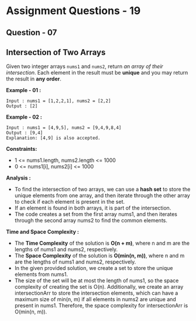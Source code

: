 # **Assignment Questions - 19**
## **Question - 07** 
## **Intersection of Two Arrays**

Given two integer arrays `nums1` and `nums2`, return *an array of their intersection*. Each element in the result must be **unique** and you may return the result in **any order**.

**Example - 01 :**
```
Input : nums1 = [1,2,2,1], nums2 = [2,2]
Output : [2]
```

**Example - 02 :**
```
Input : nums1 = [4,9,5], nums2 = [9,4,9,8,4]
Output : [9,4]
Explanation: [4,9] is also accepted.
```

**Constraints:**
- 1 <= nums1.length, nums2.length <= 1000
- 0 <= nums1[i], nums2[i] <= 1000

**Analysis :**
- To find the intersection of two arrays, we can use a **hash set** to store the unique elements from one array, and then iterate through the other array to check if each element is present in the set. 
- If an element is found in both arrays, it is part of the intersection.
- The code creates a set from the first array nums1, and then iterates through the second array nums2 to find the common elements. 

**Time and Space Complexity :**
- The **Time Complexity** of the solution is **O(n + m)**, where n and m are the lengths of nums1 and nums2, respectively.
- The **Space Complexity** of the solution is **O(min(n, m))**, where n and m are the lengths of nums1 and nums2, respectively.
- In the given provided solution, we create a set to store the unique elements from nums1. 
- The size of the set will be at most the length of nums1, so the space complexity of creating the set is O(n). Additionally, we create an array intersectionArr to store the intersection elements, which can have a maximum size of min(n, m) if all elements in nums2 are unique and present in nums1. Therefore, the space complexity for intersectionArr is O(min(n, m)).